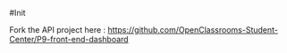 #Init

Fork the API project here : https://github.com/OpenClassrooms-Student-Center/P9-front-end-dashboard
